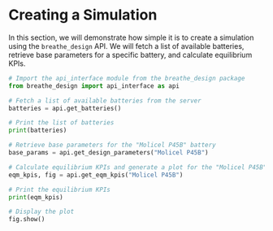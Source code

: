 # Creating a Simulation

In this section, we will demonstrate how simple it is to create a simulation using the `breathe_design` API. We will fetch a list of available batteries, retrieve base parameters for a specific battery, and calculate equilibrium KPIs.

```python
# Import the api_interface module from the breathe_design package
from breathe_design import api_interface as api

# Fetch a list of available batteries from the server
batteries = api.get_batteries()

# Print the list of batteries
print(batteries)

# Retrieve base parameters for the "Molicel P45B" battery
base_params = api.get_design_parameters("Molicel P45B")

# Calculate equilibrium KPIs and generate a plot for the "Molicel P45B" battery
eqm_kpis, fig = api.get_eqm_kpis("Molicel P45B")

# Print the equilibrium KPIs
print(eqm_kpis)

# Display the plot
fig.show()
```
